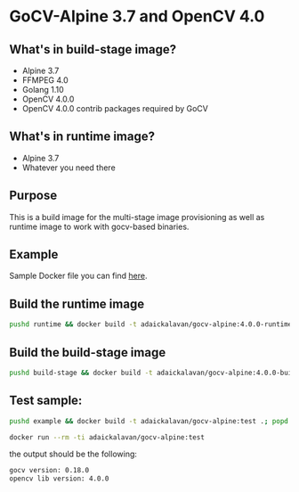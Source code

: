 # GoCV-Alpine 3.7 and OpenCV 4.0

## What's in build-stage image?

 - Alpine 3.7
 - FFMPEG 4.0
 - Golang 1.10
 - OpenCV 4.0.0
 - OpenCV 4.0.0 contrib packages required by GoCV

## What's in runtime image?

 - Alpine 3.7
 - Whatever you need there

## Purpose

This is a build image for the multi-stage image provisioning as well as runtime image to work with gocv-based binaries.

## Example

Sample Docker file you can find [here](example/Dockerfile).

## Build the runtime image

```bash
pushd runtime && docker build -t adaickalavan/gocv-alpine:4.0.0-runtime .; popd
```

## Build the build-stage image

```bash
pushd build-stage && docker build -t adaickalavan/gocv-alpine:4.0.0-build-stage .; popd
```

## Test sample:

```bash
pushd example && docker build -t adaickalavan/gocv-alpine:test .; popd
```
```bash
docker run --rm -ti adaickalavan/gocv-alpine:test
```

the output should be the following:
```bash
gocv version: 0.18.0
opencv lib version: 4.0.0
```

